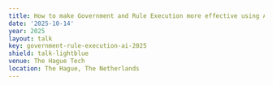 ```yaml
---
title: How to make Government and Rule Execution more effective using AI and where not to use AI
date: '2025-10-14'
year: 2025
layout: talk
key: government-rule-execution-ai-2025
shield: talk-lightblue
venue: The Hague Tech
location: The Hague, The Netherlands
---
```

